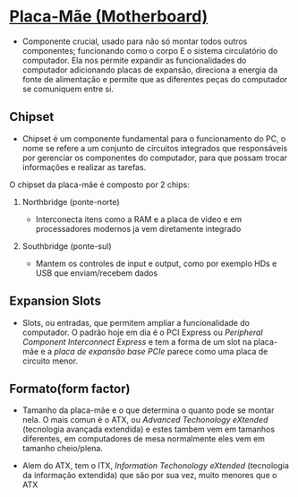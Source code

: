# [Placa-Mãe (Motherboard)](https://en.wikipedia.org/wiki/Motherboard)      

- Componente crucial, usado para não só montar todos outros componentes; funcionando como o corpo E o sistema circulatório do computador. Ela nos permite expandir as funcionalidades do computador adicionando placas de expansão, direciona a energia da fonte de alimentação e permite que as diferentes peças do computador se comuniquem entre si.     

## Chipset    

- Chipset é um componente fundamental para o funcionamento do PC, o nome se refere a um conjunto de circuitos integrados que responsáveis por gerenciar os componentes do computador, para que possam trocar informações e realizar as tarefas.    

O chipset da placa-mãe é composto por 2 chips:     

1. Northbridge (ponte-norte)
    - Interconecta itens como a RAM e a placa de vídeo e em processadores modernos ja vem diretamente integrado  

2. Southbridge (ponte-sul)
    - Mantem os controles de input e output, como por exemplo HDs e USB que enviam/recebem dados     

## Expansion Slots     

- Slots, ou entradas, que permitem ampliar a funcionalidade do computador. O padrão hoje em dia é o PCI Express ou *Peripheral Component Interconnect Express* e tem a forma de um slot na placa-mãe e a *placa de expansão base PCIe* parece como uma placa de circuito menor.    

## Formato(form factor)   

- Tamanho da placa-mãe e o que determina o quanto pode se montar nela. O mais comun é o ATX, ou *Advanced Techonology eXtended* (tecnologia avançada extendida) e estes tambem vem em tamanhos diferentes, em computadores de mesa normalmente eles vem em tamanho cheio/plena.    

- Alem do ATX, tem o ITX, *Information Techonology eXtended* (tecnologia da informação extendida) que são por sua vez, muito menores que o ATX